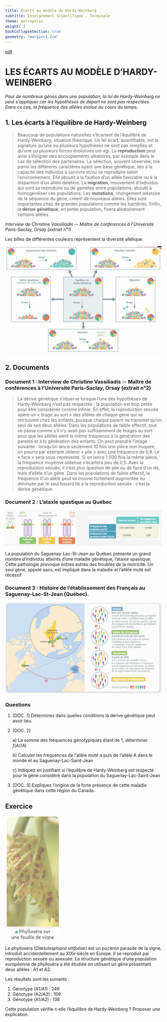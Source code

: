 ```yaml
---
title: Écarts au modèle de Hardy-Weinberg
subtitle: Enseignement Scientifique - Terminale
theme: metropolis
weight: 3
bookCollapseSection: true
geometry: "margin=1.2cm"
---
```


[pdf](./3_3_limite_hardy_weinberg.pdf)

# LES ÉCARTS AU MODÈLE D’HARDY-WEINBERG

_Pour de nombreux gènes dans une population, la loi de Hardy-Weinberg ne peut s’appliquer car les hypothèses de départ ne sont pas respectées. Dans ce cas, la fréquence des allèles évolue au cours du temps._

## 1. Les écarts à l’équilibre de Hardy-Weinberg

> Beaucoup de populations naturelles s’écartent de l’équilibre de Hardy-Weinberg, situation théorique. Un tel écart, quantifiable, est la signature qu’une ou plusieurs hypothèses ne sont pas remplies et qu’une ou plusieurs forces évolutives ont agi. La **reproduction** peut ainsi s’éloigner des accouplements aléatoires, par exemple dans le cas de sélection des partenaires. La sélection, souvent observée, trie parmi les différents caractères ayant une base génétique, liés à la capacité des individus à survivre et/ou se reproduire selon l’environnement. Elle aboutit à la fixation d’un allèle favorable ou à la disparition d’un allèle délétère. La **migration**, mouvement d’individus qui vont se reproduire ou de gamètes entre populations, aboutit à homogénéiser ces populations. Les **mutations**, changement aléatoire de la séquence du gène, créent de nouveaux allèles. Elles sont importantes chez de grandes populations comme les bactéries. Enfin, la **dérive génétique**, en petite population, fixera aléatoirement certains allèles.

_Interview de Christine Vassiliadis -- Maître de conférences à l’Université Paris-Saclay, Orsay (extrait n°1)_

Les billes de différentes couleurs représentent la diversité allélique.

![13](../img/doc13.png)

## 2. Documents

### Document 1 : Interview de Christine Vassiliadis -- Maître de conférences à l’Université Paris-Saclay, Orsay (extrait n°2)

> La dérive génétique s’observe lorsque l’une des hypothèses de Hardy-Weinberg n’est pas respectée : la population est trop petite pour être considérée comme infinie. En effet, la reproduction sexuée opère un « tirage au sort » des allèles de chaque gène qui se retrouvent chez les enfants, puisque chaque parent ne transmet qu’un seul de ses deux allèles. Dans les populations de faible effectif, tout se passe comme s’il n’y avait pas suffisamment de tirages au sort pour que les allèles aient la même fréquence à la génération des parents et à la génération des enfants. On peut prendre l’image suivante : lorsqu’on lance seulement 10 fois une pièce non truquée, on pourra par exemple obtenir « pile » avec une fréquence de 0,8. Le « face » sera sous-représenté. Si on lance 1 000 fois la même pièce, la fréquence moyenne obtenue s’écartera peu de 0,5. Avec la reproduction sexuée, il n’est plus question de pile ou de face d’un dé, mais d’allèle d’un gène. Dans les populations de faible effectif, la fréquence d’un allèle peut se trouver fortement augmentée ou diminuée par le seul hasard lié à la reproduction sexuée : c’est la dérive génétique.

### Document 2 : L’ataxie spastique au Québec

![doc14](../img/doc14.png)

La population du Saguenay-Lac-St-Jean au Québec présente un grand nombre d’individus atteints d’une maladie génétique, l’ataxie spastique. Cette pathologie provoque entres autres des troubles de la motricité. Un seul gène, appelé sacs, est impliqué dans la maladie et l’allèle muté est récessif

### Document 3 : Histoire de l’établissement des Français au Saguenay-Lac-St-Jean (Québec).

![doc15](../img/doc15.png)

### Questions

1. [DOC. 1] Déterminez dans quelles conditions la dérive génétique peut avoir lieu.
2. [DOC. 2]

   a) La somme des fréquences génotypiques étant de 1, déterminer $f (A//A)$

   b) Calculer les fréquences de l’allèle muté a puis de l’allèle A dans le monde et au Saguenay-Lac-Saint-Jean

   c) Indiquez en justifiant si l’équilibre de Hardy-Weinberg est respecté pour le gène considéré dans la population du Saguenay-Lac-Saint-Jean

3. [DOC. 3] Expliquez l’origine de la forte présence de cette maladie génétique dans cette région du Canada.

## Exercice

![16](../img/doc16.png)

Le phylloxéra (_Daktulosphaira vitifoliae_) est un puceron parasite de la vigne, introduit accidentellement au XIXe siècle en Europe. Il se reproduit par reproduction sexuée ou asexuée. La structure génétique d’une population européenne de phylloxéra a été étudiée en utilisant un gène présentant deux allèles : A1 et A2.

Les résultats sont les suivants :

1. Génotype (A1/A1) : 246
1. Génotype (A2/A2) : 109
1. Génotype (A1/A2) : 138

Cette population vérifie-t-elle l’équilibre de Hardy-Weinberg ? Proposer une explication.
